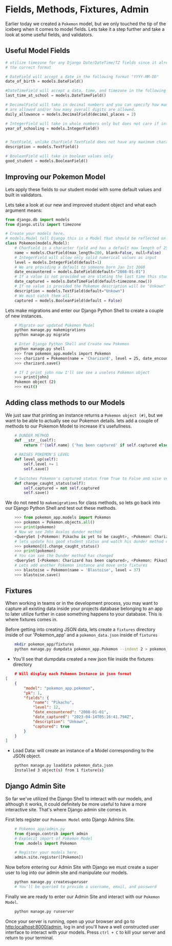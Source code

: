 # Fields, Methods, Fixtures, Admin

Earlier today we created a `Pokemon` model, but we only touched the tip of the iceberg when it comes to model fields. Lets take it a step further and take a look at some useful fields, and validators.


## Useful Model Fields

```python
# utilize timezone for any Django Date/DateTime/TZ fields since it already provides 
# the correct format

# DateField will accept a date in the following format "YYYY-MM-DD"
date_of_birth = models.DateField()

#DateTimeField will accept a data, time, and timezone in the following format "YYYY-MM-DD HH:MM[:ss[.uuuuuu]][TZ] format."
last_time_at_school = models.DateTimeField()

# DecimalField will take in decimal numbers and you can specify how many decimal places
# are allowed and/or how many overall digits are allowed.
daily_allowance = models.DecimalField(decimal_places = 2)

# IntegerField will take in whole numbers only but does not care if integer holds a positive or negatice value if you want only positive integers utilize PositiveIntegerField
year_of_schooling = models.IntegerField()


# TextField, unlike CharField TextField does not have any maximum character count.
description = models.TextField()

# BooleanField will take in boolean values only
good_student = models.BooleanField()

```
## Improving our Pokemon Model

Lets apply these fields to our student model with some default values and built in validators.


Lets take a look at our new and improved student object and what each argument means:

```python
from django.db import models
from django.utils import timezone

# Create your models here.
# models.Model tell Django this is a Model that should be reflected on our database
class Pokemon(models.Model):
    # CharField is a character field and has a default max length of 255 characters
    name = models.CharField(max_length=200, blank=False, null=False)
    # IntegerField will allow only solid numerical values as input
    level = models.IntegerField(default=1)
    # We are providing a default to someone born Jan 1st 2008
    date_encountered = models.DateField(default="2008-01-01")
    # If a value is not provided we are stating the last time this student was at school was upon creation of the classes instance.
    date_captured = models.DateTimeField(default=timezone.now())
    # If no value is provided the Pokemon description will be "Unkown"
    description = models.TextField(default="Unkown")
    # We must catch them all.
    captured = models.BooleanField(default = False)
```

Lets make migrations and enter our Django Python Shell to create a couple of new instances.

```bash
    # Migrate our updated Pokemon Model
    python manage.py makemigrations
    python manage.py migrate

    # Enter Django Python Shell and Create new Pokemon
    python manage.py shell
    >>> from pokemon_app.models import Pokemon
    >>> charizard = Pokemon(name = 'Charizard', level = 25, date_encountered = "2007-04-07", captured = True)
    >>> charizard.save()

    # If I print john now I'll see see a useless Pokemon object
    >>> print(john)
    Pokemon object (2)
    >>> exit()
```

## Adding class methods to our Models

We just saw that printing an instance returns a `Pokemon object (#)`, but we want to be able to actually see our Pokemon details. lets add a couple of methods to our Pokemon Model to increase it's usefullness.

```python
    # DUNDER METHOD
    def __str__(self):
        return f"{self.name} {'has been captured' if self.captured else 'is yet to be caught'}"
    
    # RAISES POKEMON'S LEVEL
    def level_up(self):
        self.level += 1
        self.save()
        
    # Switches Pokemon's captured status from True to False and vise versa
    def change_caught_status(self):
        self.captured = not self.captured
        self.save()
```

We do not need to `makemigrations` for class methods, so lets go back into our Django Python Shell and test out these methods.

```python
    >>> from pokemon_app.models import Pokemon
    >>> pokemon = Pokemon.objects.all()
    >>> print(pokemon)
    # Now we see John Avalos dunder method
    <QuerySet [<Pokemon: Pikachu is yet to be caught>, <Pokemon: Charizard has been captured>]>
    # lets update his good student status and watch his dunder method change.
    >>> pokemon[0].change_caught_status()
    >>> print(pokemon)
    # You can see the Dunder method has changed
    <QuerySet [<Pokemon: Charizard has been captured>, <Pokemon: Pikachu has been captured>]>
    # Lets add another Pokemon instance and move onto fixtures
    >>> blastoise = Pokemon(name = 'Blastoise', level = 37)
    >>> blastoise.save()
```

## Fixtures

When working in teams or in the development process, you may want to capture all existing data inside your projects database belonging to an app to later utilize further in case something happens to your database. This is where fixtures comes in.


Before getting into creating JSON data, lets create a `fixtures` directory inside of our 'Pokemon_app' and a `pokemon_data.json` inside of `fixtures`

```bash
    mkdir pokemon_app/fixtures
    python manage.py dumpdata pokemon_app.Pokemon --indent 2 > pokemon_app/fixtures/pokemon_data.json
```
- You'll see that dumpdata created a new json file inside the fixtures directory 

```json
    # Will display each Pokemon Instance in json format
[
    {
        "model": "pokemon_app.pokemon",
        "pk": 1,
        "fields": {
            "name": "Pikachu",
            "level": 12,
            "date_encountered": "2008-01-01",
            "date_captured": "2023-04-14T05:16:41.794Z",
            "description": "Unkown",
            "captured": true
        }
    }
]
```

- Load Data: will create an instance of a Model corresponding to the JSON object.

```bash
    python manage.py loaddata pokemon_data.json
    Installed 3 object(s) from 1 fixture(s)
```

## Django Admin Site

So far we've utilized the Django Shell to interact with our models, and although it works, it could definitely be more useful to have a more interactive site. That's where Django admin site comes in.


First lets register our `Pokemon Model` onto Django Admins Site.

```python
    # Pokemon_app/admin.py
    from django.contrib import admin
    # Explecit import of Pokemon Model
    from .models import Pokemon

    # Register your models here.
    admin.site.register([Pokemon])
```

Now before entering our Admin Site with Django we must create a super user to log into our admin site and manipulate our models.

```bash
    python manage.py createsuperuser
    # You'll be queried to provide a username, email, and password
```

Finally we are ready to enter our Admin Site and interact with our `Pokemon Model`.

```bash
    python manage.py runserver
```

Once your server is running, open up your browser and go to [http:localhost:8000/admin](http:localhost:8000/admin), log in and you'll have a well constructed user interface to interact with your models. Press `ctrl + C` to kill your server and return to your terminal.
